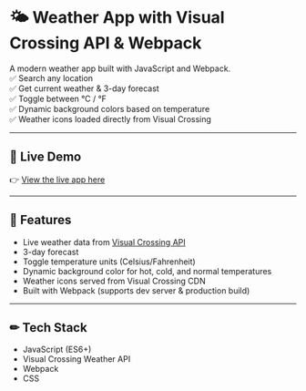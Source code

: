 # 🌤 Weather App with Visual Crossing API & Webpack

A modern weather app built with JavaScript and Webpack.  
✅ Search any location  
✅ Get current weather & 3-day forecast  
✅ Toggle between °C / °F  
✅ Dynamic background colors based on temperature  
✅ Weather icons loaded directly from Visual Crossing

---

## 🔗 Live Demo

👉 [View the live app here](https://nerdynischal.github.io/odin-js-api-weather-app)

---

## 🚀 Features

- Live weather data from [Visual Crossing API](https://www.visualcrossing.com/)
- 3-day forecast
- Toggle temperature units (Celsius/Fahrenheit)
- Dynamic background color for hot, cold, and normal temperatures
- Weather icons served from Visual Crossing CDN
- Built with Webpack (supports dev server & production build)

---

## ✏ Tech Stack

- JavaScript (ES6+)
- Visual Crossing Weather API
- Webpack
- CSS
